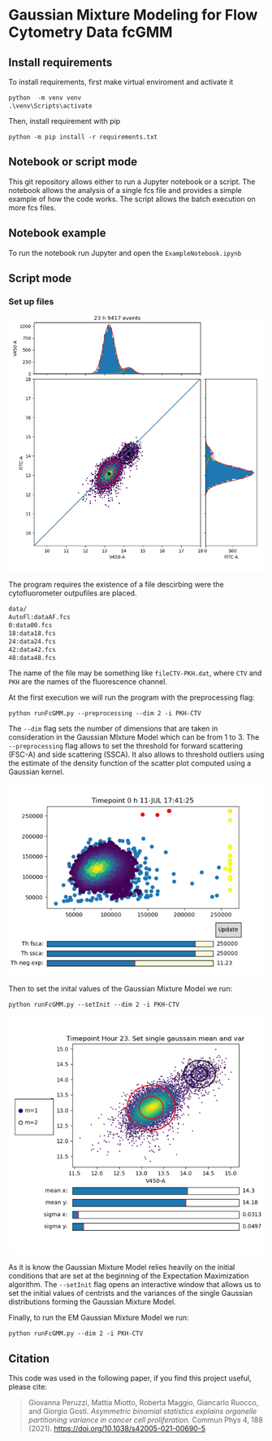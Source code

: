 # Gaussian Mixture Modeling for Flow Cytometry Data fcGMM

## Install requirements
To install requirements, first make virtual enviroment and activate it
```
python  -m venv venv
.\venv\Scripts\activate
```
Then, install requirement with pip
```
python -m pip install -r requirements.txt
```

## Notebook or script mode

This git repository allows either to run a Jupyter notebook
or a script. The notebook allows the analysis of a single fcs file and provides a simple example of how the code works.
The script allows the batch execution on more fcs files.

## Notebook example

To run the notebook run Jupyter and open the `ExampleNotebook.ipynb`

## Script mode

### Set up files

![plot](./mixGaussResult.png)

The program requires the existence of a file descirbing were the cytofluorometer outpufiles are placed. 

```
data/
AutoFl:dataAF.fcs
0:data00.fcs
18:data18.fcs
24:data24.fcs
42:data42.fcs
48:data48.fcs
```
The name of the file may be something like `fileCTV-PKH.dat`, where `CTV` and `PKH` are the names of the fluorescence channel.

At the first execution we will run the program with the preprocessing flag:
```
python runFcGMM.py --preprocessing --dim 2 -i PKH-CTV
```
The `--dim` flag sets the number of dimensions that are taken in consideration in the Gaussian MIxture Model which can be from 1 to 3.
The `--preprocessing` flag allows to set the threshold for forward scattering (FSC-A) and
side scattering (SSCA). It also allows to threshold outliers using the estimate of the density function of the scatter plot computed using a Gaussian kernel.

![plot](./preproc.png)

Then to set the inital values of the Gaussian Mixture Model we run:
```
python runFcGMM.py --setInit --dim 2 -i PKH-CTV

```
![plot](./initVals.png)

As it is know the Gaussian Mixture Model relies heavily on the initial conditions that are set at the beginning of the Expectation Maximization algorithm. The `--setInit` flag opens an interactive window that allows us to set the initial values of centrists and the variances of the single Gaussian distributions forming the Gaussian Mixture Model.

Finally, to run the EM Gaussian Mixture Model we run:
```
python runFcGMM.py --dim 2 -i PKH-CTV
```
## Citation

This code was used in the following paper, if you find this project useful, please cite:
> Giovanna Peruzzi, Mattia Miotto, Roberta Maggio, Giancarlo Ruocco, and Giorgio Gosti.
> *Asymmetric binomial statistics explains organelle partitioning variance in cancer cell proliferation*.
> Commun Phys 4, 188 (2021).
> https://doi.org/10.1038/s42005-021-00690-5


